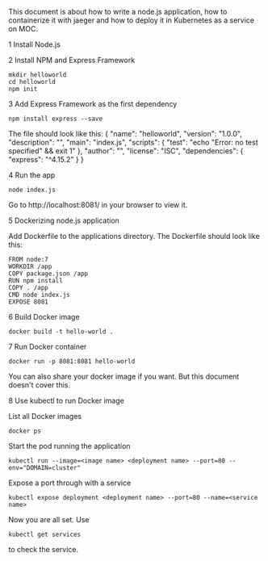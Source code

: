 This document is about how to write a node.js application, how to containerize it with jaeger and how to deploy it in Kubernetes as a service on MOC.

1 Install Node.js

2 Install NPM and Express Framework

	mkdir helloworld 
	cd helloworld
	npm init 

3 Add Express Framework as the first dependency

	npm install express --save

  The file should look like this:
	{
	  "name": "helloworld",
	  "version": "1.0.0",
	  "description": "",
	  "main": "index.js",
	  "scripts": {
 	   "test": "echo \"Error: no test specified\" && exit 1"
	  },
	  "author": "",
	  "license": "ISC",
	  "dependencies": {
	    "express": "^4.15.2"
	  }
	}

4 Run the app

	node index.js

  Go to http://localhost:8081/ in your browser to view it.


5 Dockerizing node.js application

  Add Dockerfile to the applications directory.
  The Dockerfile should look like this:

	FROM node:7
	WORKDIR /app
	COPY package.json /app
	RUN npm install
	COPY . /app
	CMD node index.js
	EXPOSE 8081

6 Build Docker image

	docker build -t hello-world .

7 Run Docker container

	docker run -p 8081:8081 hello-world

  You can also share your docker image if you want. But this document doesn't cover this.

8 Use kubectl to run Docker image
	
  List all Docker images
	
	docker ps
  
  Start the pod running the application
	
	kubectl run --image=<image name> <deployment name> --port=80 --env="DOMAIN=cluster"

  Expose a port through with a service

	kubectl expose deployment <deployment name> --port=80 --name=<service name>

  Now you are all set. Use
	
	kubectl get services
  
 to check the service.

  

  
